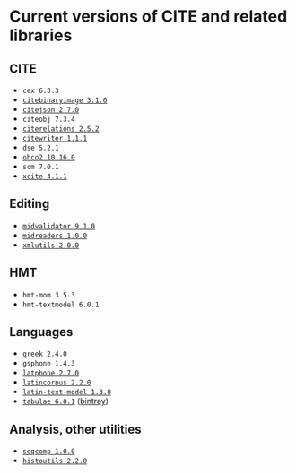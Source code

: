 # Current versions of CITE and related libraries



## CITE

- `cex 6.3.3`
- [`citebinaryimage 3.1.0`](https://github.com/cite-architecture/citebinaryimage)
- [`citejson 2.7.0`](https://github.com/cite-architecture/CITE-JSON)
- `citeobj 7.3.4`
- [`citerelations 2.5.2`](https://github.com/cite-architecture/citerelations)
- [`citewriter 1.1.1`](https://github.com/cite-architecture/citewriter)
- `dse 5.2.1`
- [`ohco2 10.16.0`](https://github.com/cite-architecture/ohco2)
- `scm 7.0.1`
- [`xcite 4.1.1`](https://github.com/cite-architecture/xcite)

## Editing

- [`midvalidator 9.1.0`](https://github.com/HCMID/projectvalidator)
- [`midreaders 1.0.0`](https://github.com/hcmid/markupreaders)
- [`xmlutils 2.0.0`](https://github.com/neelsmith/xmlutils)

## HMT

- `hmt-mom 3.5.3`
- `hmt-textmodel 6.0.1`

## Languages

- `greek 2.4.0`
- `gsphone 1.4.3`
- [`latphone 2.7.0`](https://github.com/neelsmith/latphone)
- [`latincorpus 2.2.0`](https://github.com/neelsmith/latin-corpus)
- [`latin-text-model 1.3.0`](https://github.com/HCMID/latin-text-model)
- [`tabulae 6.0.1`](https://github.com/neelsmith/tabulae) ([bintray](https://bintray.com/neelsmith/maven/tabulae))

## Analysis, other utilities

- [`seqcomp 1.0.0`](https://github.com/neelsmith/lcs-scs)
- [`histoutils 2.2.0`](https://github.com/neelsmith/histoutils)
